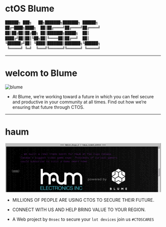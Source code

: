 # ctOS Blume 
```sh
██████╗ ███╗   ██╗███████╗███████╗ ██████╗
██╔═████╗████╗  ██║██╔════╝██╔════╝██╔════╝
██║██╔██║██╔██╗ ██║███████╗█████╗  ██║     
████╔╝██║██║╚██╗██║╚════██║██╔══╝  ██║     
╚██████╔╝██║ ╚████║███████║███████╗╚██████╗
 ╚═════╝ ╚═╝  ╚═══╝╚══════╝╚══════╝ ╚═════╝
```
-------------------------------------------------------------------------------------------------------
# welcom to Blume 
![blume](https://static2.ubi.com/ncsa/watchdogs/ctos/images/chapter-1/sequences/logo/logo_00016.png)

- At Blume, we’re working toward a future in which you can feel secure and productive in your community at all times.
Find out how we’re ensuring that future through CTOS.
-------------------------------------------------------------------------------------------------------------
# haum 
![Blume](https://raw.githubusercontent.com/0nsec/blume-ctOS/main/docs/Blume.gif)
- MILLIONS OF PEOPLE ARE USING CTOS TO SECURE THEIR FUTURE.
- CONNECT WITH US AND HELP BRING VALUE TO YOUR REGION.

- A Web project by ```0nsec``` to secure your ```lot devices```
  join us ```#CTOSCARES```

